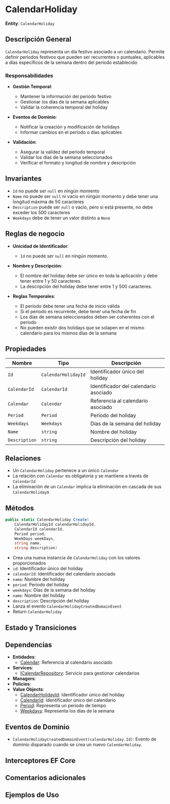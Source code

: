 # CalendarHoliday

**Entity**: `CalendarHoliday`

## Descripción General

`CalendarHoliday` representa un día festivo asociado a un calendario. Permite definir períodos festivos que pueden ser recurrentes o puntuales, aplicables a días específicos de la semana dentro del período establecido

### Responsabilidades

- **Gestión Temporal**:
  - Mantener la información del período festivo
  - Gestionar los días de la semana aplicables
  - Validar la coherencia temporal del holiday

- **Eventos de Dominio**:
  - Notificar la creación y modificación de holidays
  - Informar cambios en el período o días aplicables

- **Validación**:
  - Asegurar la validez del período temporal
  - Validar los días de la semana seleccionados
  - Verificar el formato y longitud de nombre y descripción

## Invariantes

- `Id` no puede ser `null` en ningún momento
- `Name` no puede ser `null` ni vacío en ningún momento y debe tener una longitud máxima de 50 caracteres
- `Description` puede ser `null` o vacío, pero si está presente, no debe exceder los 500 caracteres
- `Weekdays` debe de tener un valor distinto a `None`

## Reglas de negocio

- **Unicidad de Identificador**:
  - `Id` no puede ser `null` en ningún momento.

- **Nombre y Descripción**:
  - El nombre del holiday debe ser único en toda la aplicación y debe tener entre 1 y 50 caracteres.
  - La descripción del holiday debe tener entre 1 y 500 caracteres.

- **Reglas Temporales**:
  - El período debe tener una fecha de inicio válida
  - Si el período es recurrente, debe tener una fecha de fin
  - Los días de semana seleccionados deben ser coherentes con el período
  - No pueden existir dos holidays que se solapen en el mismo calendario para los mismos días de la semana

## Propiedades

| Nombre         | Tipo                | Descripción                           |
| -------------- | ------------------- | ------------------------------------- |
| `Id`           | `CalendarHolidayId` | Identificador único del holiday       |
| `CalendarId`   | `CalendarId`        | Identificador del calendario asociado |
| `Calendar`     | `Calendar`          | Referencia al calendario asociado     |
| `Period`       | `Period`            | Periodo del holiday                   |
| `Weekdays`     | `Weekdays`          | Días de la semana del holiday         |
| `Name`         | `string`            | Nombre del holiday                    |
| `Description`  | `string`            | Descripción del holiday               |

## Relaciones

- Un `CalendarHoliday` pertenece a un único `Calendar`
- La relación con `Calendar` es obligatoria y se mantiene a través de `CalendarId`
- La eliminación de un `Calendar` implica la eliminación en cascada de sus `CalendarHoliday`s

## Métodos

```csharp
public static CalendarHoliday Create(
    CalendarHolidayId calendarHolidayId,
    CalendarId calendarId,
    Period period,
    WeekDays weekDays,
    string name,
    string description)
```

- Crea una nueva instancia de `CalendarHoliday` con los valores proporcionados
- `id`: Identificador único del holiday
- `calendarId`: Identificador del calendario asociado
- `name`: Nombre del holiday
- `period`: Período del holiday
- `weekdays`: Días de la semana del holiday
- `name`: Nombre del holiday
- `description`: Descripción del holiday
- Lanza el evento `CalendarHolidayCreatedDomainEvent`
- Return `CalendarHoliday`

## Estado y Transiciones

## Dependencias

- **Entidades**:
  - [Calendar](./calendar.md): Referencia al calendario asociado
- **Services**:
  - [ICalendarRepository](./interfaces/i-calendar-holiday-repository.md): Servicio para gestionar calendarios
- **Managers**:
- **Policies**:
- **Value Objects**:
  - [CalendarHolidayId](./value-objects/calendar-holiday-id.md): Identificador único del holiday
  - [CalendarId](./value-objects/calendar-id.md): Identificador único del calendario
  - [Period](../common/value-objects/period/period.md): Representa un periodo de tiempo
  - [Weekdays](../common/weekdays/weekdays.md): Representa los días de la semana

## Eventos de Dominio

- `CalendarHolidayCreatedDomainEvent(calendarHoliday.Id)`: Evento de dominio disparado cuando se crea un nuevo `CalendarHoliday`.

## Interceptores EF Core

## Comentarios adicionales

## Ejemplos de Uso

```csharp
```
